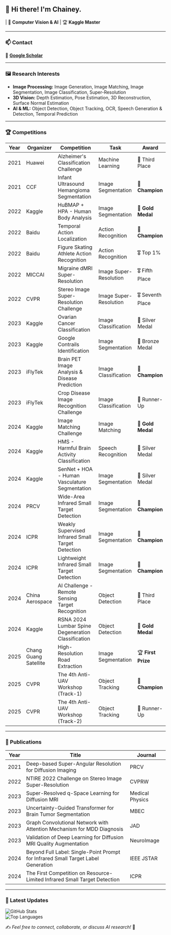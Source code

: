 ## 👋 Hi there! I'm Chainey.


| 🎯 **Computer Vision & AI** | 🏆 **Kaggle Master**

---

### 📫 Contact

📖 **[Google Scholar](https://scholar.google.com/citations?user=h4orPsUAAAAJ&hl=zh-CN&oi=ao)**  


---

### 🖼️ Research Interests

- **Image Processing:** Image Generation, Image Matching, Image Segmentation, Image Classification, Super-Resolution
- **3D Vision:** Depth Estimation, Pose Estimation, 3D Reconstruction, Surface Normal Estimation
- **AI & ML:** Object Detection, Object Tracking, OCR, Speech Generation & Detection, Temporal Prediction

---

### 🏆 Competitions

| Year  | Organizer  | Competition | Task | Award |
|-------|-----------|-------------|------|-------|
| 2021  | Huawei  | Alzheimer's Classification Challenge | Machine Learning | 🥉 Third Place |
| 2021  | CCF  | Infant Ultrasound Hemangioma Segmentation | Image Segmentation | 🥇 **Champion** |
| 2022  | Kaggle | HuBMAP + HPA - Human Body Analysis | Image Segmentation | 🥇 **Gold Medal** |
| 2022  | Baidu  | Temporal Action Localization | Action Recognition | 🥇 **Champion** |
| 2022  | Baidu  | Figure Skating Athlete Action Recognition | Action Recognition | 🎖️ Top 1% |
| 2022  | MICCAI | Migraine dMRI Super-Resolution | Image Super-Resolution | 🎖️ Fifth Place |
| 2022  | CVPR | Stereo Image Super-Resolution Challenge | Image Super-Resolution | 🎖️ Seventh Place |
| 2023  | Kaggle | Ovarian Cancer Classification | Image Classification | 🥈 Silver Medal |
| 2023  | Kaggle | Google Contrails Identification | Image Segmentation | 🥉 Bronze Medal |
| 2023  | iFlyTek | Brain PET Image Analysis & Disease Prediction | Image Classification | 🥇 **Champion** |
| 2023  | iFlyTek | Crop Disease Image Recognition Challenge | Image Classification | 🥈 Runner-Up |
| 2024  | Kaggle | Image Matching Challenge | Image Matching | 🥇 **Gold Medal** |
| 2024  | Kaggle | HMS - Harmful Brain Activity Classification | Speech Recognition | 🥈 Silver Medal |
| 2024  | Kaggle | SenNet + HOA - Human Vasculature Segmentation | Image Segmentation | 🥈 Silver Medal |
| 2024  | PRCV | Wide-Area Infrared Small Target Detection | Image Segmentation | 🥇 **Champion** |
| 2024  | ICPR | Weakly Supervised Infrared Small Target Detection | Image Segmentation | 🥇 **Champion** |
| 2024  | ICPR | Lightweight Infrared Small Target Detection | Image Segmentation | 🥇 **Champion** |
| 2024  | China Aerospace | AI Challenge - Remote Sensing Target Recognition | Object Detection | 🥉 Third Place |
| 2024  | Kaggle | RSNA 2024 Lumbar Spine Degeneration Classification | Object Detection | 🥇 **Gold Medal** |
| 2025  | Chang Guang Satellite | High-Resolution Road Extraction | Image Segmentation | 🏆 **First Prize** |
| 2025  | CVPR  | The 4th Anti-UAV Workshop (Track-1) | Object Tracking | 🥇 **Champion** |
| 2025  | CVPR  | The 4th Anti-UAV Workshop (Track-2) | Object Tracking | 🥈 Runner-Up |

---

### 📄 Publications

| Year | Title | Journal |
|------|---------------------------|----------|
| 2021 | Deep-based Super-Angular Resolution for Diffusion Imaging | PRCV |
| 2022 | NTIRE 2022 Challenge on Stereo Image Super-Resolution | CVPRW |
| 2023 | Super-Resolved q-Space Learning for Diffusion MRI | Medical Physics |
| 2023 | Uncertainty-Guided Transformer for Brain Tumor Segmentation | MBEC |
| 2023 | Graph Convolutional Network with Attention Mechanism for MDD Diagnosis | JAD |
| 2023 | Validation of Deep Learning for Diffusion MRI Quality Augmentation | NeuroImage |
| 2024 | Beyond Full Label: Single-Point Prompt for Infrared Small Target Label Generation | IEEE JSTAR |
| 2024 | The First Competition on Resource-Limited Infrared Small Target Detection | ICPR |

---

### 📌 Latest Updates

![GitHub Stats](https://github-readme-stats.vercel.app/api?username=chaineypung&show_icons=true&theme=radical)  
![Top Languages](https://github-readme-stats.vercel.app/api/top-langs/?username=chaineypung&layout=compact&theme=radical)  

✍️ *Feel free to connect, collaborate, or discuss AI research!* 🚀

